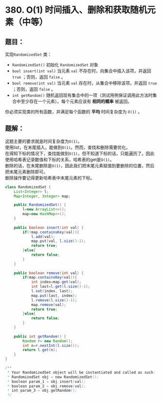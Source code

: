 # 380. O(1) 时间插入、删除和获取随机元素（中等）
## 题目：
实现`RandomizedSet` 类：
* `RandomizedSet()` 初始化 `RandomizedSet` 对象
* `bool insert(int val)` 当元素 `val` 不存在时，向集合中插入该项，并返回 `true` ；否则，返回 `false` 。
* `bool remove(int val)` 当元素 `val` 存在时，从集合中移除该项，并返回 `true` ；否则，返回 `false` 。
* `int getRandom()` 随机返回现有集合中的一项（测试用例保证调用此方法时集合中至少存在一个元素）。每个元素应该有 **相同的概率** 被返回。

你必须实现类的所有函数，并满足每个函数的 **平均** 时间复杂度为 `O(1)` 。
## 题解：
这题主要的要求就是时间复杂度为`O(1)`。\
使用list，在末尾插入，能做到`O(1)`。然而，查找和删除需要优化。\
在得知下标的情况下，查找能做到`O(1)`，但不知道下标的话，只能遍历了。因此使用哈希表记录数值和下标的关系，哈希表的get是`O(1)`。\
删除的话，在末尾删除是`O(1)`，因此我们把末尾元素赋值到要删除的位置，然后把末尾元素删除即可。\
删除操作要记得更新哈希表中末尾元素的下标。
```java
class RandomizedSet {
    List<Integer> l;
    Map<Integer, Integer> map;

    public RandomizedSet() {
        l=new ArrayList<>();
        map=new HashMap<>();
    }
    
    public boolean insert(int val) {
        if(!map.containsKey(val)){
            l.add(val);
            map.put(val, l.size()-1);
            return true;
        }else{
            return false;
        }
    }
    
    public boolean remove(int val) {
        if(map.containsKey(val)){
            int index=map.get(val);
            int last=l.get(l.size()-1);
            l.set(index, last);
            map.put(last, index);
            l.remove(l.size()-1);
            map.remove(val);
            return true;
        }else{
            return false;
        }
    }
    
    public int getRandom() {
        Random r= new Random();
        int n=r.nextInt(l.size());
        return l.get(n);
    }
}

/**
 * Your RandomizedSet object will be instantiated and called as such:
 * RandomizedSet obj = new RandomizedSet();
 * boolean param_1 = obj.insert(val);
 * boolean param_2 = obj.remove(val);
 * int param_3 = obj.getRandom();
 */
```